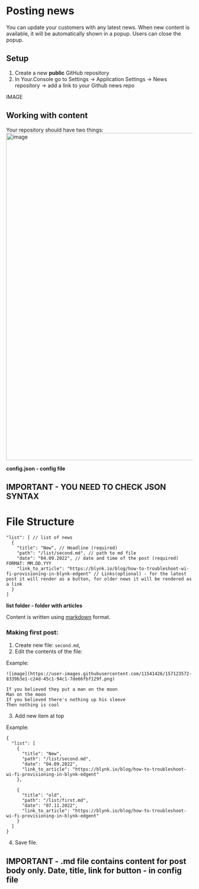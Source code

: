 # Posting news
You can update your customers with any latest news. When new content is available, it will be automatically shown in a popup. Users can close the popup.

## Setup
1. Create a new **public** GitHub repository
2. In Your.Console go to Settings -> Application Settings -> News repository -> add a link to your Github news repo

IMAGE

## Working with content


Your repository should have two things:
<img width="884" alt="image" src="https://user-images.githubusercontent.com/24506752/157888403-5e3e670f-d09c-44b3-b30f-0e4080a6d23d.png">


**config.json - config file**

## IMPORTANT - YOU NEED TO CHECK JSON SYNTAX

# File Structure

```
"list": [ // list of news
  {
    "title": "New", // Headline (required) 
    "path": "/list/second.md", // path to md file
    "date": "04.09.2022", // date and time of the post (required) FORMAT: MM.DD.YYY
    "link_to_article": "https://blynk.io/blog/how-to-troubleshoot-wi-fi-provisioning-in-blynk-edgent" // Links(optional) - for the latest post it will render as a button, for older news it will be rendered as a link
  }
]
```
**list folder - folder with articles**

Content is written using [markdown](https://docs.github.com/en/get-started/writing-on-github/getting-started-with-writing-and-formatting-on-github/basic-writing-and-formatting-syntax) format.


### Making first post:

1. Create new file: `second.md`,
2. Edit the contents of the file:

Example: 

```
![image](https://user-images.githubusercontent.com/11541426/157123572-8339b3e1-c24d-45c1-94c1-7de66fbf129f.png)

If you believed they put a man on the moon
Man on the moon
If you believed there's nothing up his sleeve
Then nothing is cool
```

3. Add new item at top

Example: 
```
{
  "list": [
    {
      "title": "New",
      "path": "/list/second.md",
      "date": "04.09.2022",
      "link_to_article": "https://blynk.io/blog/how-to-troubleshoot-wi-fi-provisioning-in-blynk-edgent"
    },
    
    {
      "title": "old",
      "path": "/list/first.md",
      "date": "07.11.2022",
      "link_to_article": "https://blynk.io/blog/how-to-troubleshoot-wi-fi-provisioning-in-blynk-edgent"
    }
  ]
}
```

4. Save file.

## IMPORTANT - .md file contains content for post body only. Date, title, link for button - in config file 

